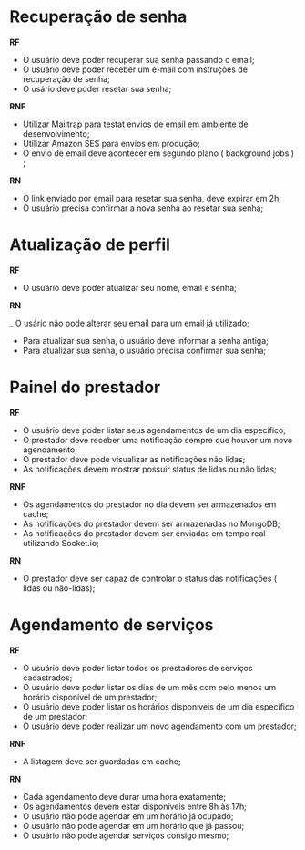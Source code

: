 # Recuperação de senha

**RF**

- O usuário deve poder recuperar sua senha passando o email;
- O usuário deve poder receber um e-mail com instruções de recuperação de senha;
- O usário deve poder resetar sua senha;

**RNF**

- Utilizar Mailtrap para testat envios de email em ambiente de desenvolvimento;
- Utilizar Amazon SES para envios em produção;
- O envio de email deve acontecer em segundo plano ( background jobs ) ;

**RN**

- O link enviado por email para resetar sua senha, deve expirar em 2h;
- O usuário precisa confirmar a nova senha ao resetar sua senha;

# Atualização de perfil

**RF**

- O usuário deve poder atualizar seu nome, email e senha;

**RN**

\_ O usário não pode alterar seu email para um email já utilizado;

- Para atualizar sua senha, o usuário deve informar a senha antiga;
- Para atualizar sua senha, o usuário precisa confirmar sua senha;

# Painel do prestador

**RF**

- O usuário deve poder listar seus agendamentos de um dia específico;
- O prestador deve receber uma notificação sempre que houver um novo agendamento;
- O prestador deve pode visualizar as notificações não lidas;
- As notificações devem mostrar possuir status de lidas ou não lidas;

**RNF**

- Os agendamentos do prestador no dia devem ser armazenados em cache;
- As notificações do prestador devem ser armazenadas no MongoDB;
- As notificações do prestador devem ser enviadas em tempo real utilizando Socket.io;

**RN**

- O prestador deve ser capaz de controlar o status das notificações ( lidas ou não-lidas);

# Agendamento de serviços

**RF**

- O usuário deve poder listar todos os prestadores de serviços cadastrados;
- O usuário deve poder listar os dias de um mês com pelo menos um horário disponível de um prestador;
- O usuário deve poder listar os horários disponíveis de um dia específico de um prestador;
- O usuário deve poder realizar um novo agendamento com um prestador;

**RNF**

- A listagem deve ser guardadas em cache;

**RN**

- Cada agendamento deve durar uma hora exatamente;
- Os agendamentos devem estar disponíveis entre 8h às 17h;
- O usuário não pode agendar em um horário já ocupado;
- O usuário não pode agendar em um horário que já passou;
- O usuário não pode agendar serviços consigo mesmo;
